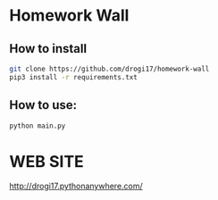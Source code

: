 # Homework Wall

## How to install 
```sh
git clone https://github.com/drogi17/homework-wall
pip3 install -r requirements.txt
```

## How to use:
```sh
python main.py
```

# WEB SITE
http://drogi17.pythonanywhere.com/
